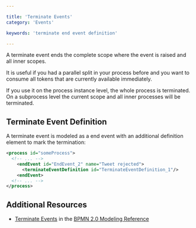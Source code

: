 ```yaml
---

title: 'Terminate Events'
category: 'Events'

keywords: 'terminate end event definition'

---
```



A terminate event ends the complete scope where the event is raised and all inner scopes. 

It is useful if you had a parallel split in your process before and you want to consume all tokens that are currently available immediately.

If you use it on the process instance level, the whole process is terminated. On a subprocess level the current scope and all inner processes will be terminated.

<div data-bpmn-diagram="implement/event-terminate"></div>


## Terminate Event Definition

A terminate event is modeled as a end event with an additional definition element to mark the termination:

```xml
<process id="someProcess">
  <!-- ... -->
    <endEvent id="EndEvent_2" name="Tweet rejected">
      <terminateEventDefinition id="TerminateEventDefinition_1"/>
    <endEvent>
  <!-- ... -->
</process>
```


## Additional Resources

* [Terminate Events](http://camunda.org/bpmn/reference.html#events-termination) in the [BPMN 2.0 Modeling Reference](http://camunda.org/bpmn/reference.html)

